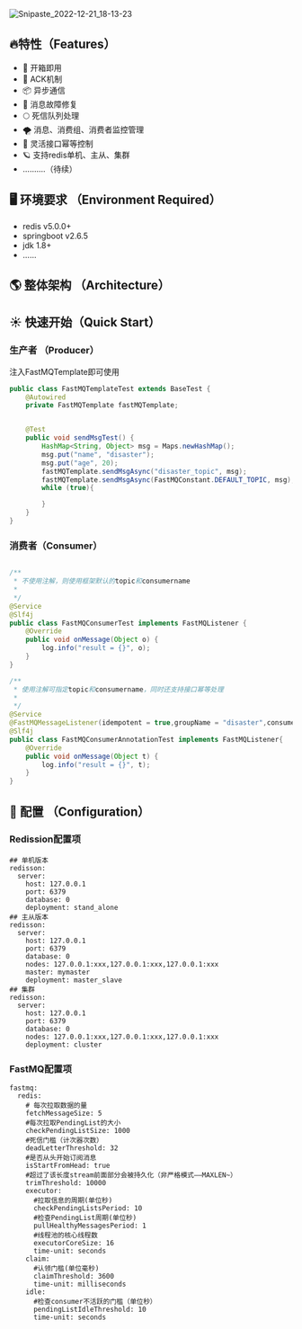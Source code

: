 ![Snipaste_2022-12-21_18-13-23](/Users/disaster/Desktop/Snipaste_2022-12-21_18-13-23.png)


## 🔥特性（Features）
- 🚀 开箱即用
- 🔆 ACK机制
- 📦 异步通信
- 🎨 消息故障修复
- 🌕 死信队列处理
- 🌪️ 消息、消费组、消费者监控管理
- 💫 灵活接口幂等控制
- 🪐 支持redis单机、主从、集群
- ..........（待续）
## 🖥 环境要求 （Environment Required）
- redis v5.0.0+
- springboot v2.6.5
- jdk 1.8+
- ......

## 🌎 整体架构 （Architecture）



## ☀️ 快速开始（Quick Start）

### 生产者 （Producer）
注入FastMQTemplate即可使用
```java 
public class FastMQTemplateTest extends BaseTest {
    @Autowired
    private FastMQTemplate fastMQTemplate;


    @Test
    public void sendMsgTest() {
        HashMap<String, Object> msg = Maps.newHashMap();
        msg.put("name", "disaster");
        msg.put("age", 20);
        fastMQTemplate.sendMsgAsync("disaster_topic", msg);
        fastMQTemplate.sendMsgAsync(FastMQConstant.DEFAULT_TOPIC, msg);
        while (true){

        }
    }
}

```
### 消费者（Consumer）
```java 

/**
 * 不使用注解，则使用框架默认的topic和consumername
 * 
 */
@Service
@Slf4j
public class FastMQConsumerTest implements FastMQListener {
    @Override
    public void onMessage(Object o) {
        log.info("result = {}", o);
    }
}

/**
 * 使用注解可指定topic和consumername，同时还支持接口幂等处理
 * 
 */
@Service
@FastMQMessageListener(idempotent = true,groupName = "disaster",consumeName = "disaster1",topic = "disaster_topic", readSize = 0)
@Slf4j
public class FastMQConsumerAnnotationTest implements FastMQListener{
    @Override
    public void onMessage(Object t) {
        log.info("result = {}", t);
    }
}
```
##  💐 配置 （Configuration）
### Redission配置项
```
## 单机版本
redisson:
  server:
    host: 127.0.0.1
    port: 6379
    database: 0
    deployment: stand_alone
## 主从版本
redisson:
  server:
    host: 127.0.0.1
    port: 6379
    database: 0
    nodes: 127.0.0.1:xxx,127.0.0.1:xxx,127.0.0.1:xxx
    master: mymaster
    deployment: master_slave
## 集群
redisson:
  server:
    host: 127.0.0.1
    port: 6379
    database: 0
    nodes: 127.0.0.1:xxx,127.0.0.1:xxx,127.0.0.1:xxx
    deployment: cluster
```
### FastMQ配置项

```
fastmq:
  redis:
    # 每次拉取数据的量
    fetchMessageSize: 5
    #每次拉取PendingList的大小
    checkPendingListSize: 1000
    #死信门槛（计次器次数）
    deadLetterThreshold: 32
    #是否从头开始订阅消息
    isStartFromHead: true
    #超过了该长度stream前面部分会被持久化（非严格模式——MAXLEN~）
    trimThreshold: 10000
    executor:
      #拉取信息的周期(单位秒)
      checkPendingListsPeriod: 10
      #检查PendingList周期(单位秒)
      pullHealthyMessagesPeriod: 1
      #线程池的核心线程数
      executorCoreSize: 16
      time-unit: seconds
    claim:
      #认领门槛(单位毫秒)
      claimThreshold: 3600
      time-unit: milliseconds
    idle:
      #检查consumer不活跃的门槛（单位秒）
      pendingListIdleThreshold: 10
      time-unit: seconds
```

